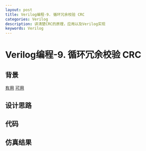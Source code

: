 ```yaml
---
layout: post
title: Verilog编程-9. 循环冗余校验 CRC
categories: Verilog
description: 讲清楚CRC的原理，应用以及Verilog实现
keywords: Verilog
---
```


# Verilog编程-9. 循环冗余校验 CRC

## 背景
[有用](https://www.nxpic.org.cn/article/id-CRCmo2)
[可用](https://www.nxpic.org.cn/article/id-CRCmo2?p=2)

## 设计思路

## 代码

## 仿真结果